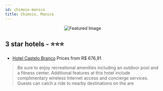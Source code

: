 ```yaml
---
id: chimoio-manica
title: Chimoio, Manica
---
```


<center><img src="https://i.travelapi.com/hotels/19000000/18740000/18736200/18736116/794470c8_z.jpg" alt="Featured Image" /></center>


##  3 star hotels - ⭐️⭐️⭐️

-    [Hotel Castelo Branco](https://us.hurb.com/hotels/chimoio/hotel-castelo-branco-JNP-JP392727?cmp=18055) Prices from R$ 676,91
   > Be sure to enjoy recreational amenities including an outdoor pool and a fitness center. Additional features at this hotel include complimentary wireless Internet access and concierge services. Guests can catch a ride to nearby destinations on the are
